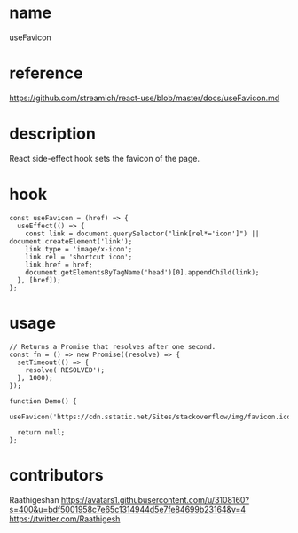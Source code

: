 # name

useFavicon

# reference

https://github.com/streamich/react-use/blob/master/docs/useFavicon.md

# description

React side-effect hook sets the favicon of the page.

# hook

```
const useFavicon = (href) => {
  useEffect(() => {
    const link = document.querySelector("link[rel*='icon']") || document.createElement('link');
    link.type = 'image/x-icon';
    link.rel = 'shortcut icon';
    link.href = href;
    document.getElementsByTagName('head')[0].appendChild(link);
  }, [href]);
};
```

# usage

```
// Returns a Promise that resolves after one second.
const fn = () => new Promise((resolve) => {
  setTimeout(() => {
    resolve('RESOLVED');
  }, 1000);
});

function Demo() {
  useFavicon('https://cdn.sstatic.net/Sites/stackoverflow/img/favicon.ico');

  return null;
};
```

# contributors

Raathigeshan
https://avatars1.githubusercontent.com/u/3108160?s=400&u=bdf5001958c7e65c1314944d5e7fe84699b23164&v=4
https://twitter.com/Raathigesh
